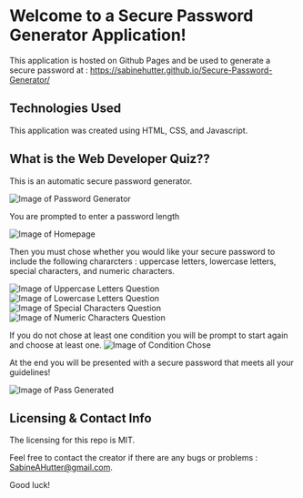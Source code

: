 # Welcome to a Secure Password Generator Application!

This application is hosted on Github Pages and be used to generate a secure password at : https://sabinehutter.github.io/Secure-Password-Generator/

## Technologies Used 

This application was created using HTML, CSS, and Javascript. 

## What is the Web Developer Quiz??

This is an automatic secure password generator. 

![Image of Password Generator](https://sabinehutter.github.io/Secure-Password-Generator/Assets/Password-Generator.png)

You are prompted to enter a password length

![Image of Homepage](https://sabinehutter.github.io/Secure-Password-Generator/Assets/Number-of-Char.png)

Then you must chose whether you would like your secure password to include the following chararcters : uppercase letters, lowercase letters, special characters, and numeric characters. 

![Image of Uppercase Letters Question](https://sabinehutter.github.io/Secure-Password-Generator/Assets/Uppercase-Char.png)
![Image of Lowercase Letters Question](https://sabinehutter.github.io/Secure-Password-Generator/Assets/Lowercase-Char.png)
![Image of Special Characters Question](https://sabinehutter.github.io/Secure-Password-Generator/Assets/Special-Char.png)
![Image of Numeric Characters Question](https://sabinehutter.github.io/Secure-Password-Generator/Assets/Numeric-Char.png)

If you do not chose at least one condition you will be prompt to start again and choose at least one. 
![Image of Condition Chose](https://sabinehutter.github.io/Secure-Password-Generator/Assets/Condition-Not-Mett.png)

At the end you will be presented with a secure password that meets all your guidelines!

![Image of Pass Generated](https://sabinehutter.github.io/Secure-Password-Generator/Assets/Password-Generator.png)


## Licensing & Contact Info
The licensing for this repo is MIT. 

Feel free to contact the creator if there are any bugs or problems : SabineAHutter@gmail.com. 

Good luck!
